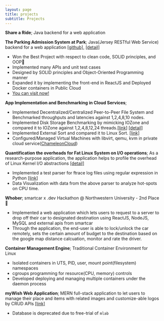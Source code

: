 ```yaml
---
layout: page
title: projects
subtitle: Projects
---
```

**Share a Ride**; Java backend for a web application

**The Parking Admission System at Park**; Java(Jersey RESTful Web Service) backend for a web application [[github]](https://github.com/gyucheonheo/parkpay-docker-compose), [[detail]]()
* Won the Best Project with respect to clean code, SOLID principles, and OOP🏅
* Implemented many APIs and unit test cases
* Designed by SOLID principles and Object-Oriented Programming manner
* Expanded it by implementing the front-end in ReactJS and Deployed Docker containers in Public Cloud
* [You can visit now!](http://165.227.90.43:3000/)

**App Implementation and Benchmarking in Cloud Services**; 
* Implemented Decentralized/Centralized Peer-to-Peer File System and Benchmarked throughputs and latencies against 1,2,4,8,10 nodes.
* Implemented Disk Storage Benchmarking by mimicking IOZone and compared it to IOZone against 1,2,4,8,12,24 threads.[[link]](https://github.com/gyucheonheo/hawkdisk) [[detail]]()
* Implemented External Sort and compared it to Linux Sort. [[link]](https://github.com/gyucheonheo/hawksort)
* Configured/Managed Virtual Machines with libvirt, qemu, kvm in private cloud service([ChameleonCloud](https://www.chameleoncloud.org))

**Quantification the overheads for Fat Linux System on I/O operations**; As a research-purpose application, the application helps to profile the overhead of Linux Kernel I/O abstractions [[detail]]()
* Implemented a test parser for ftrace log files using regular expression in Python [[link]](https://github.com/gyucheonheo/iotracer)
* Data Visualization with data from the above parser to analyze hot-spots on CPU time.

**Whober**; smartcar x .dev Hackathon @ Northwestern University - 2nd Place 🥈
* Implemented a web application which lets users to request to a server to drop off their car to designated destination using ReactJS, NodeJS, MySQL and external apis from smartcar
* Through the application, the end-user is able to lock/unlock the car remotely, sets the certain amount of budget to the destination based on the google map distance calcuation, monitor and rate the driver.

**Container Management Engine**; Traditional Container Environment for Linux
* Isolated containers in UTS, PID, user, mount point(filesystem) namespaces
* cgroups programming for resource(CPU, memory) controls
* Developed deploying and managing multiple containers under the daemon process

**myWish Web Application**; MERN full-stack application to let users to manage their place and items with related images and customize-able logos by CRUD APIs [[link]](https://blooming-journey-31689.herokuapp.com)
* Database is deprecated due to free-trial of `mlab`




